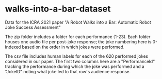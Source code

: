 # walks-into-a-bar-dataset
Data for the ICRA 2021 paper "A Robot Walks into a Bar: Automatic Robot Joke Success Assessment"

The zip folder includes a folder for each performance (1-23). Each folder houses one audio file per post-joke response; the joke numbering here is 0-indexed based on the order in which jokes were performed.

The csv file includes human labels for each of the 620 performed jokes considered in our paper. The first two columns here are a "PerformanceId" tracking the performance during which the joke was performed and a "JokeID" noting what joke led to that row's audience response.
